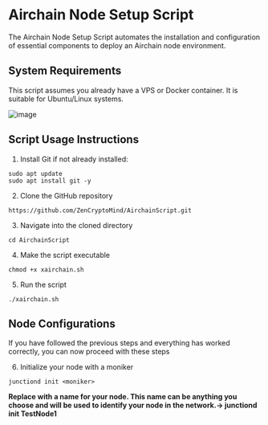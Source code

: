 # Airchain Node Setup Script
The Airchain Node Setup Script automates the installation and configuration of essential components to deploy an Airchain node environment.

## System Requirements

This script assumes you already have a VPS or Docker container. It is suitable for Ubuntu/Linux systems.

![image](https://github.com/ZenCryptoMind/AirchainScript/assets/173910157/ce142925-2db7-4521-988b-29e3eb4342f0)


## Script Usage Instructions

1. Install Git if not already installed:
```
sudo apt update
sudo apt install git -y
```

2. Clone the GitHub repository
```
https://github.com/ZenCryptoMind/AirchainScript.git
```

3. Navigate into the cloned directory
```
cd AirchainScript
```

4. Make the script executable
```
chmod +x xairchain.sh
```

5. Run the script
```
./xairchain.sh
```

## Node Configurations

If you have followed the previous steps and everything has worked correctly, you can now proceed with these steps

6. Initialize your node with a moniker
```
junctiond init <moniker>
```
**Replace <moniker> with a name for your node. This name can be anything you choose and will be used to identify your node in the network.-> junctiond init TestNode1**




